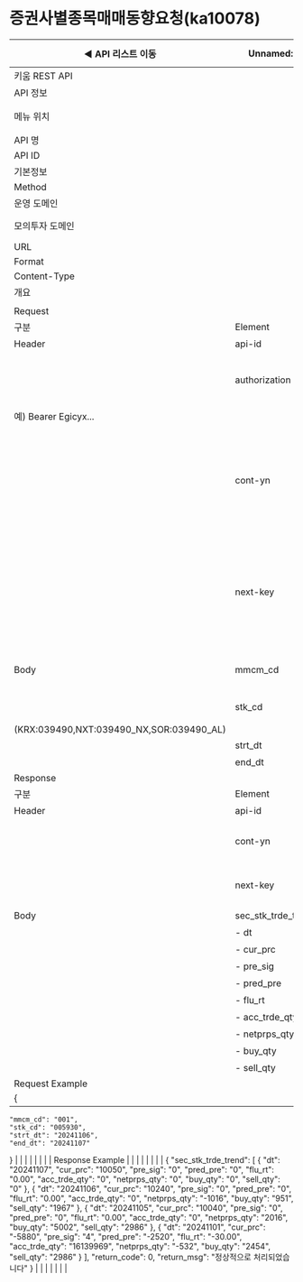 # 증권사별종목매매동향요청(ka10078)

| ◀ API 리스트 이동 | Unnamed: 1 | Unnamed: 2 | Unnamed: 3 | Unnamed: 4 | Unnamed: 5 | Unnamed: 6 |
| --- | --- | --- | --- | --- | --- | --- |
| 키움 REST API |  |  |  |  |  |  |
| API 정보 |  |  |  |  |  |  |
| 메뉴 위치 |  | 국내주식 > 시세 > 증권사별종목매매동향요청(ka10078) |  |  |  |  |
| API 명 |  | 증권사별종목매매동향요청 |  |  |  |  |
| API ID |  | ka10078 |  |  |  |  |
| 기본정보 |  |  |  |  |  |  |
| Method |  | POST |  |  |  |  |
| 운영 도메인 |  | https://api.kiwoom.com |  |  |  |  |
| 모의투자 도메인 |  | https://mockapi.kiwoom.com(KRX만 지원가능) |  |  |  |  |
| URL |  | /api/dostk/mrkcond |  |  |  |  |
| Format |  | JSON |  |  |  |  |
| Content-Type |  | application/json;charset=UTF-8 |  |  |  |  |
| 개요 |  |  |  |  |  |  |
|  |  |  |  |  |  |  |
| Request |  |  |  |  |  |  |
| 구분 | Element | 한글명 | Type | Required | Length | Description |
| Header | api-id | TR명 | String | Y | 10 |  |
|  | authorization | 접근토큰 | String | Y | 1000 | 토큰 지정시 토큰타입("Bearer") 붙혀서 호출 
 예) Bearer Egicyx... |
|  | cont-yn | 연속조회여부 | String | N | 1 | 응답 Header의 연속조회여부값이 Y일 경우 다음데이터 요청시 응답 Header의 cont-yn값 세팅 |
|  | next-key | 연속조회키 | String | N | 50 | 응답 Header의 연속조회여부값이 Y일 경우 다음데이터 요청시 응답 Header의 next-key값 세팅 |
| Body | mmcm_cd | 회원사코드 | String | Y | 3 | 회원사 코드는 ka10102 조회 |
|  | stk_cd | 종목코드 | String | Y | 20 | 거래소별 종목코드
(KRX:039490,NXT:039490_NX,SOR:039490_AL) |
|  | strt_dt | 시작일자 | String | Y | 8 | YYYYMMDD |
|  | end_dt | 종료일자 | String | Y | 8 | YYYYMMDD |
| Response |  |  |  |  |  |  |
| 구분 | Element | 한글명 | Type | Required | Length | Description |
| Header | api-id | TR명 | String | Y | 10 |  |
|  | cont-yn | 연속조회여부 | String | N | 1 | 다음 데이터가 있을시 Y값 전달 |
|  | next-key | 연속조회키 | String | N | 50 | 다음 데이터가 있을시 다음 키값 전달 |
| Body | sec_stk_trde_trend | 증권사별종목매매동향 | LIST | N |  |  |
|  | - dt | 일자 | String | N | 20 |  |
|  | - cur_prc | 현재가 | String | N | 20 |  |
|  | - pre_sig | 대비기호 | String | N | 20 |  |
|  | - pred_pre | 전일대비 | String | N | 20 |  |
|  | - flu_rt | 등락율 | String | N | 20 |  |
|  | - acc_trde_qty | 누적거래량 | String | N | 20 |  |
|  | - netprps_qty | 순매수수량 | String | N | 20 |  |
|  | - buy_qty | 매수수량 | String | N | 20 |  |
|  | - sell_qty | 매도수량 | String | N | 20 |  |
| Request Example |  |  |  |  |  |  |
| {
    "mmcm_cd": "001",
    "stk_cd": "005930",
    "strt_dt": "20241106",
    "end_dt": "20241107"
} |  |  |  |  |  |  |
| Response Example |  |  |  |  |  |  |
| {
    "sec_stk_trde_trend": [
        {
            "dt": "20241107",
            "cur_prc": "10050",
            "pre_sig": "0",
            "pred_pre": "0",
            "flu_rt": "0.00",
            "acc_trde_qty": "0",
            "netprps_qty": "0",
            "buy_qty": "0",
            "sell_qty": "0"
        },
        {
            "dt": "20241106",
            "cur_prc": "10240",
            "pre_sig": "0",
            "pred_pre": "0",
            "flu_rt": "0.00",
            "acc_trde_qty": "0",
            "netprps_qty": "-1016",
            "buy_qty": "951",
            "sell_qty": "1967"
        },
        {
            "dt": "20241105",
            "cur_prc": "10040",
            "pre_sig": "0",
            "pred_pre": "0",
            "flu_rt": "0.00",
            "acc_trde_qty": "0",
            "netprps_qty": "2016",
            "buy_qty": "5002",
            "sell_qty": "2986"
        },
        {
            "dt": "20241101",
            "cur_prc": "-5880",
            "pre_sig": "4",
            "pred_pre": "-2520",
            "flu_rt": "-30.00",
            "acc_trde_qty": "16139969",
            "netprps_qty": "-532",
            "buy_qty": "2454",
            "sell_qty": "2986"
        }
    ],
    "return_code": 0,
    "return_msg": "정상적으로 처리되었습니다"
} |  |  |  |  |  |  |
